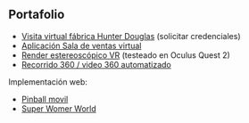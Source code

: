 ## Portafolio

- [Visita virtual fábrica Hunter Douglas](https://dev.marq.cl) (solicitar credenciales)
- [Aplicación Sala de ventas virtual](https://marq.cl/desarrollos/Socovesa/avellanos2/tour.html)
- [Render estereoscópico VR](https://marq.cl/360/test_stereo2/tour.html) (testeado en Oculus Quest 2)
- [Recorrido 360 / video 360 automatizado](https://marq.cl/desarrollos/autovideo/townhouse/tour.html) 

Implementación web:

- [Pinball movil](https://soloporserwom.cl/)
- [Super Womer World](https://womappgame.cl/juego/)



<!--
**mzlab/mzlab** is a ✨ _special_ ✨ repository because its `README.md` (this file) appears on your GitHub profile.

Here are some ideas to get you started:

- 🔭 I’m currently working on ...
- 🌱 I’m currently learning ...
- 👯 I’m looking to collaborate on ...
- 🤔 I’m looking for help with ...
- 💬 Ask me about ...
- 📫 How to reach me: ...
- 😄 Pronouns: ...
- ⚡ Fun fact: ...
-->
